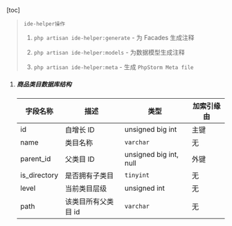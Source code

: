 [toc]

> `ide-helper操作`
>
> 1. `php artisan ide-helper:generate` - 为 Facades 生成注释
>
> 2. `php artisan ide-helper:models` - 为数据模型生成注释 
>
> 3. `php artisan ide-helper:meta` - 生成 `PhpStorm Meta file`



1. ##### 商品类目数据库结构

   | 字段名称     | 描述                | 类型                   | 加索引缘由 |
   | ------------ | ------------------- | ---------------------- | ---------- |
   | id           | 自增长 ID           | unsigned big int       | 主键       |
   | name         | 类目名称            | `varchar`              | 无         |
   | parent_id    | 父类目 ID           | unsigned big int, null | 外键       |
   | is_directory | 是否拥有子类目      | `tinyint`              | 无         |
   | level        | 当前类目层级        | unsigned int           | 无         |
   | path         | 该类目所有父类目 id | `varchar`              | 无         |